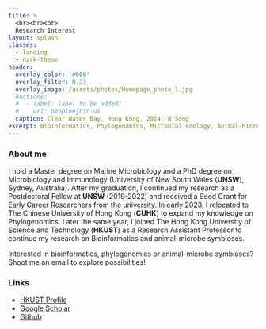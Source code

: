 ```yaml
---
title: >
  <br><br><br>
  Research Interest
layout: splash
classes:
  - landing
  - dark-theme
header:
  overlay_color: '#000'
  overlay_filter: 0.33
  overlay_image: /assets/photos/Homepage_photo_1.jpg
  #actions:
  #  - label: label to be added!
  #    url: people#join-us
  caption: Clear Water Bay, Hong Kong, 2024, W Song
excerpt: Bioinformatics, Phylogenomics, Microbial Ecology, Animal-Microbe Symbioses
---
```


### About me

I hold a Master degree on Marine Microbiology and a PhD degree on Microbiology and Immunology (University of New South Wales (**UNSW**), Sydney, Australia). 
After my graduation, I continued my research as a Postdoctoral Fellow at **UNSW** (2019-2022) and received a Seed Grant for Early Career Researchers from the university.
In early 2023, I relocated to The Chinese University of Hong Kong (**CUHK**) to expand my knowledge on Phylogenomics. 
Later the same year, I joined The Hong Kong University of Science and Technology (**HKUST**) as a Research Assistant Professor to continue my research on Bioinformatics and animal-microbe symbioses.

Interested in bioinformatics, phylogenomics or animal-microbe symbioses? Shoot me an email to explore possibilities!


### Links

+ [HKUST Profile](https://facultyprofiles.hkust.edu.hk/profiles.php?profile=weizhi-song-ocessongwz)
+ [Google Scholar](http://scholar.google.com/citations?user=4BMYEv8AAAAJ)
+ [Github](https://github.com/songweizhi)
